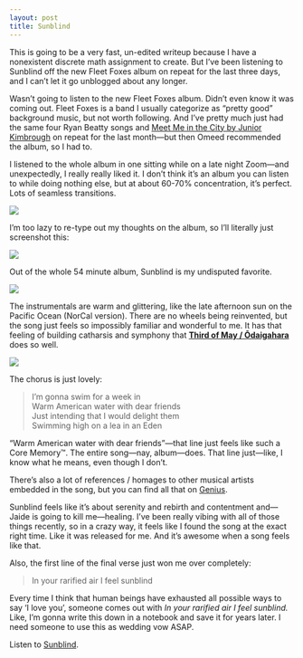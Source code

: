 ```yaml
---
layout: post
title: Sunblind 
---
```

This is going to be a very fast, un-edited writeup because I have a nonexistent discrete math assignment to create. But I’ve been listening to Sunblind off the new Fleet Foxes album on repeat for the last three days, and I can’t let it go unblogged about any longer.  

Wasn’t going to listen to the new Fleet Foxes album. Didn’t even know it was coming out. Fleet Foxes is a band I usually categorize as “pretty good” background music, but not worth following. And I’ve pretty much just had the same four Ryan Beatty songs and [Meet Me in the City by Junior Kimbrough](https://open.spotify.com/track/5LmmZgxFg1sSfxENxsdtak?si=9THkYzGYRDO4vm43CETlrw) on repeat for the last month—but then Omeed recommended the album, so I had to. 

I listened to the whole album in one sitting while on a late night Zoom—and unexpectedly, I really really liked it. I don’t think it’s an album you can listen to while doing nothing else, but at about 60-70% concentration, it’s perfect. Lots of seamless transitions.

![](https://media.pitchfork.com/photos/5f66908a537682947f093866/1:1/w_600/Fleet%20Foxes%20-%20Shore%20-%20Art.jpg)


I’m too lazy to re-type out my thoughts on the album, so I’ll literally just screenshot this:  

![](https://paper-attachments.dropbox.com/s_C148B1FF12774CEDFCCCED19DB27374A5AED32792E27B2DAD96F9499A676BE39_1601599746602_Screen+Shot+2020-10-01+at+5.49.02+PM.png)


Out of the whole 54 minute album, Sunblind is my undisputed favorite. 

![](https://paper-attachments.dropbox.com/s_C148B1FF12774CEDFCCCED19DB27374A5AED32792E27B2DAD96F9499A676BE39_1601599880573_image.png)


The instrumentals are warm and glittering, like the late afternoon sun on the Pacific Ocean (NorCal version). There are no wheels being reinvented, but the song just feels so impossibly familiar and wonderful to me. It has that feeling of building catharsis and symphony that [**Third of May / Ōdaigahara**](https://open.spotify.com/album/3HnloalXZ1JZ9O9DVgI6zC) does so well. 


![](https://www.californiabeaches.com/wp-content/uploads/2014/09/Bigs-McWay-Falls-at-Julia-Pfeiffer-State-Park-at-sunset-Big-Sur-CA-Large.jpg)


The chorus is just lovely: 


> I’m gonna swim for a week in <br>
> Warm American water with dear friends<br>
> Just intending that I would delight them<br>
> Swimming high on a lea in an Eden

“Warm American water with dear friends”—that line just feels like such a Core Memory™. The entire song—nay, album—does. That line just—like, I know what he means, even though I don’t. 

There’s also a lot of references / homages to other musical artists embedded in the song, but you can find all that on [Genius](https://genius.com/Fleet-foxes-sunblind-lyrics). 

Sunblind feels like it’s about serenity and rebirth and contentment and—Jaide is going to kill me—healing. I’ve been really vibing with all of those things recently, so in a crazy way, it feels like I found the song at the exact right time. Like it was released for me. And it’s awesome when a song feels like that. 

Also, the first line of the final verse just won me over completely:


> In your rarified air I feel sunblind

Every time I think that human beings have exhausted all possible ways to say ‘I love you’, someone comes out with *In your rarified air I feel sunblind.* Like, I’m gonna write this down in a notebook and save it for years later. I need someone to use this as wedding vow ASAP.

Listen to [Sunblind](https://open.spotify.com/track/308prODCCD0O660tIktbUi?si=DF8KC77dQUGe1MntgD-gDQ). 


